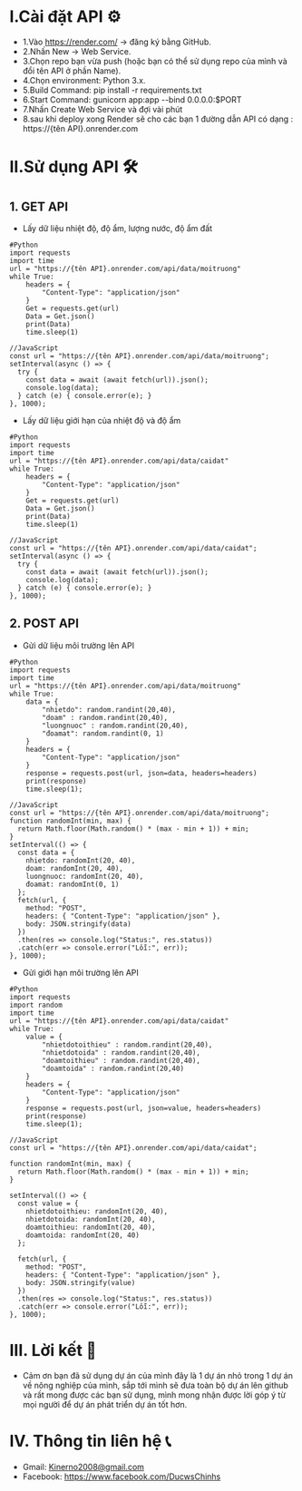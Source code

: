 # I.Cài đặt API ⚙
  * 1.Vào https://render.com/ → đăng ký bằng GitHub.
  * 2.Nhấn New → Web Service.
  * 3.Chọn repo bạn vừa push (hoặc bạn có thể sử dụng repo của mình và đổi tên API ở phần Name).
  * 4.Chọn environment: Python 3.x.
  * 5.Build Command: pip install -r requirements.txt
  * 6.Start Command: gunicorn app:app --bind 0.0.0.0:$PORT
  * 7.Nhấn Create Web Service và đợi vài phút
  * 8.sau khi deploy xong Render sẽ cho các bạn 1 đường dẫn API có dạng : https://{tên API}.onrender.com
# II.Sử dụng API 🛠
## 1. GET API
* Lấy dữ liệu nhiệt độ, độ ẩm, lượng nước, độ ẩm đất
```
#Python
import requests
import time
url = "https://{tên API}.onrender.com/api/data/moitruong"
while True:
    headers = {
        "Content-Type": "application/json"
    }
    Get = requests.get(url)
    Data = Get.json()
    print(Data)
    time.sleep(1)
```
```
//JavaScript
const url = "https://{tên API}.onrender.com/api/data/moitruong";
setInterval(async () => {
  try {
    const data = await (await fetch(url)).json();
    console.log(data);
  } catch (e) { console.error(e); }
}, 1000);
```
* Lấy dữ liệu giới hạn của nhiệt độ và độ ẩm 
```
#Python
import requests
import time
url = "https://{tên API}.onrender.com/api/data/caidat"
while True:
    headers = {
        "Content-Type": "application/json"
    }
    Get = requests.get(url)
    Data = Get.json()
    print(Data)
    time.sleep(1)
```
```
//JavaScript
const url = "https://{tên API}.onrender.com/api/data/caidat";
setInterval(async () => {
  try {
    const data = await (await fetch(url)).json();
    console.log(data);
  } catch (e) { console.error(e); }
}, 1000);
```
## 2. POST API
* Gửi dữ liệu môi trường lên API
```
#Python
import requests
import time
url = "https://{tên API}.onrender.com/api/data/moitruong"
while True:
    data = {
        "nhietdo": random.randint(20,40),
        "doam" : random.randint(20,40),
        "luongnuoc" : random.randint(20,40),
        "đoamat": random.randint(0, 1)
    }
    headers = {
        "Content-Type": "application/json"
    }
    response = requests.post(url, json=data, headers=headers)
    print(response)
    time.sleep(1);
```
```
//JavaScript
const url = "https://{tên API}.onrender.com/api/data/moitruong";
function randomInt(min, max) {
  return Math.floor(Math.random() * (max - min + 1)) + min;
}
setInterval(() => {
  const data = {
    nhietdo: randomInt(20, 40),
    doam: randomInt(20, 40),
    luongnuoc: randomInt(20, 40),
    đoamat: randomInt(0, 1)
  };
  fetch(url, {
    method: "POST",
    headers: { "Content-Type": "application/json" },
    body: JSON.stringify(data)
  })
  .then(res => console.log("Status:", res.status))
  .catch(err => console.error("Lỗi:", err));
}, 1000);
```
* Gửi giới hạn môi trường lên API
```
#Python
import requests
import random
import time
url = "https://{tên API}.onrender.com/api/data/caidat"
while True:
    value = {
        "nhietdotoithieu" : random.randint(20,40),
        "nhietdotoida" : random.randint(20,40),
        "doamtoithieu" : random.randint(20,40),
        "doamtoida" : random.randint(20,40)
    }
    headers = {
        "Content-Type": "application/json"
    }
    response = requests.post(url, json=value, headers=headers)
    print(response)
    time.sleep(1);
```
```
//JavaScript
const url = "https://{tên API}.onrender.com/api/data/caidat";

function randomInt(min, max) {
  return Math.floor(Math.random() * (max - min + 1)) + min;
}

setInterval(() => {
  const value = {
    nhietdotoithieu: randomInt(20, 40),
    nhietdotoida: randomInt(20, 40),
    doamtoithieu: randomInt(20, 40),
    doamtoida: randomInt(20, 40)
  };

  fetch(url, {
    method: "POST",
    headers: { "Content-Type": "application/json" },
    body: JSON.stringify(value)
  })
  .then(res => console.log("Status:", res.status))
  .catch(err => console.error("Lỗi:", err));
}, 1000);
```
# III. Lời kết 📝
* Cảm ơn bạn đã sử dụng dự án của mình đây là 1 dự án nhỏ trong 1 dự án về nông nghiệp của mình, sắp tới mình sẽ đưa toàn bộ dự án lên github và rất mong được các bạn sử dụng, mình mong nhận được lời góp ý từ mọi người để dự án phát triển dự án tốt hơn.
# IV. Thông tin liên hệ 📞
* Gmail: Kinerno2008@gmail.com
* Facebook: https://www.facebook.com/DucwsChinhs
